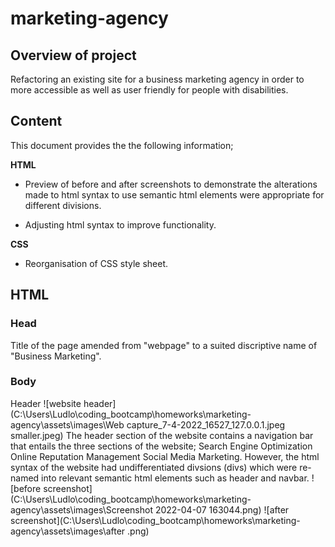 # marketing-agency

## Overview of project 

Refactoring an existing site for a business marketing agency in order to more accessible as well as user friendly for people with disabilities. 

## Content 

This document provides the the following information;

**HTML**

* Preview of before and after screenshots to demonstrate the alterations made to html syntax to use semantic html elements were appropriate for different divisions. 

* Adjusting html syntax to improve functionality.

**CSS** 

* Reorganisation of CSS style sheet. 


##  HTML 

### Head
Title of the page amended from "webpage" to a suited discriptive name of "Business Marketing". 

### Body 
Header
![website header](C:\Users\Ludlo\coding_bootcamp\homeworks\marketing-agency\assets\images\Web capture_7-4-2022_16527_127.0.0.1.jpeg smaller.jpeg)
The header section of the website contains a navigation bar that entails the three sections of the website; Search Engine Optimization Online Reputation Management Social Media Marketing. However, the html syntax of the website had undifferentiated divsions (divs) which were re-named into relevant semantic html elements such as header and navbar. 
![before screenshot](C:\Users\Ludlo\coding_bootcamp\homeworks\marketing-agency\assets\images\Screenshot 2022-04-07 163044.png) 
![after screenshot](C:\Users\Ludlo\coding_bootcamp\homeworks\marketing-agency\assets\images\after .png)
